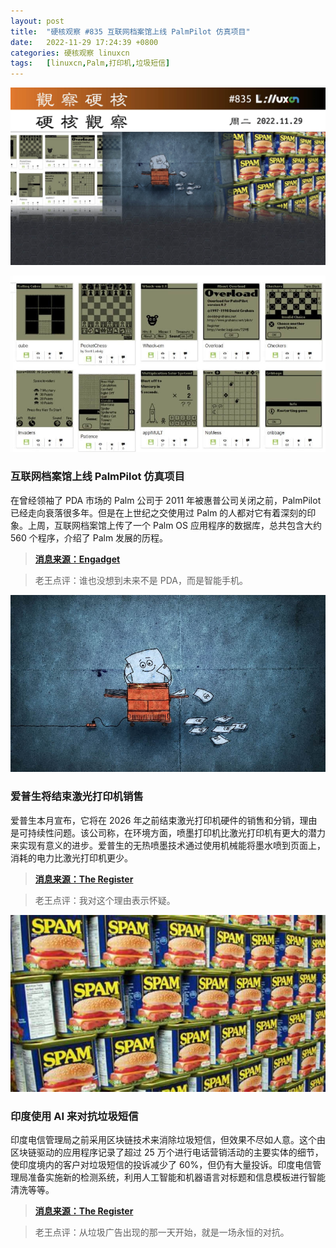 ```yaml
---
layout: post
title:	"硬核观察 #835 互联网档案馆上线 PalmPilot 仿真项目"
date:	2022-11-29 17:24:39 +0800 
categories:	硬核观察 linuxcn 
tags:	[linuxcn,Palm,打印机,垃圾短信]
---
```



![](/Asserts/Images/album/202211/29/172331uosac2fqftwb4nal.jpg)


![](/Asserts/Images/album/202211/29/172350ytt6wesse19bb9e3.jpg)


### 互联网档案馆上线 PalmPilot 仿真项目


在曾经领袖了 PDA 市场的 Palm 公司于 2011 年被惠普公司关闭之前，PalmPilot 已经走向衰落很多年。但是在上世纪之交使用过 Palm 的人都对它有着深刻的印象。上周，互联网档案馆上传了一个 Palm OS 应用程序的数据库，总共包含大约 560 个程序，介绍了 Palm 发展的历程。



> 
> **[消息来源：Engadget](https://www.engadget.com/internet-archive-pa-emulation-project-210328421.html)**
> 
> 
> 



> 
> 老王点评：谁也没想到未来不是 PDA，而是智能手机。
> 
> 
> 


![](/Asserts/Images/album/202211/29/172402eume80jjr9ghsfej.jpg)


### 爱普生将结束激光打印机销售


爱普生本月宣布，它将在 2026 年之前结束激光打印机硬件的销售和分销，理由是可持续性问题。该公司称，在环境方面，喷墨打印机比激光打印机有更大的潜力来实现有意义的进步。爱普生的无热喷墨技术通过使用机械能将墨水喷到页面上，消耗的电力比激光打印机更少。



> 
> **[消息来源：The Register](https://www.theregister.com/2022/11/28/epson_ends_laser_printers/)**
> 
> 
> 



> 
> 老王点评：我对这个理由表示怀疑。
> 
> 
> 


![](/Asserts/Images/album/202211/29/172417hmxba5xgrg85y5al.jpg)


### 印度使用 AI 来对抗垃圾短信


印度电信管理局之前采用区块链技术来消除垃圾短信，但效果不尽如人意。这个由区块链驱动的应用程序记录了超过 25 万个进行电话营销活动的主要实体的细节，使印度境内的客户对垃圾短信的投诉减少了 60%，但仍有大量投诉。印度电信管理局准备实施新的检测系统，利用人工智能和机器语言对标题和信息模板进行智能清洗等等。



> 
> **[消息来源：The Register](https://www.theregister.com/2022/11/29/india_txt_spam_crackdown/)**
> 
> 
> 



> 
> 老王点评：从垃圾广告出现的那一天开始，就是一场永恒的对抗。
> 
> 
>
